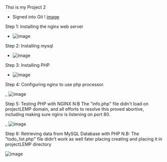 Thsi is my Project 2


- Signed into Git
!  [image](https://user-images.githubusercontent.com/94152732/166037658-3ae6e9ec-bf86-47f6-9f13-ef0ff7a6e010.png)


Step 1: Installing the nginx web server

  - ![image](https://user-images.githubusercontent.com/94152732/166051074-05bbcfe4-2752-4008-a069-32ca70a65bfb.png)

Step 2: Installing mysql

  - ![image](https://user-images.githubusercontent.com/94152732/166058320-5be70d56-d9ec-47ba-b27e-77d2ac576d48.png)

Step 3: Installing PHP

-  ![image](https://user-images.githubusercontent.com/94152732/166058640-5067fb19-fd29-4ebd-a939-500950b633e9.png)


Step 4: Configuring nginx to use php processor.

_ ![image](https://user-images.githubusercontent.com/94152732/166062768-5b30ded1-2161-465b-b65c-0f2cabb9fc86.png)


Step 5: Testing PHP with NGINX  N:B The "info.php" file didn't load on projectLEMP domain, and all efforts to resolve this proved abortive, including making sure nginx is listening on port 80.

_  ![image](https://user-images.githubusercontent.com/94152732/166110689-644c0f6a-b79b-4c76-ac03-ae84cd6137dc.png)

Step 6: Retrieving data from MySQL Database with PHP   N.B: The "todo_list.php" file didn't work as well fater placing creating and placing it in projectLEMP directory

![image](https://user-images.githubusercontent.com/94152732/166125189-890ca20a-5998-4da2-9ff6-a1cabe20f77c.png)
